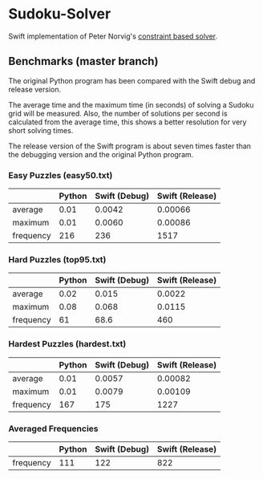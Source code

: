 # Sudoku-Solver

Swift implementation of Peter Norvig's [constraint based solver](http://norvig.com/sudoku.html).


## Benchmarks (master branch)

The original Python program has been compared with the Swift debug and
release version.

The average time and the maximum time (in seconds) of solving a Sudoku
grid will be measured. Also, the number of solutions per second is
calculated from the average time, this shows a better resolution for
very short solving times.

The release version of the Swift program is about seven times faster than
the debugging version and the original Python program.


### Easy Puzzles (easy50.txt)

|           | Python | Swift (Debug) | Swift (Release) |
|-----------|--------|---------------|-----------------|
| average   |  0.01  | 0.0042        | 0.00066         |
| maximum   |  0.01  | 0.0060        | 0.00086         |
| frequency |  216   | 236           | 1517            |


### Hard Puzzles (top95.txt)

|           | Python | Swift (Debug) | Swift (Release) |
|-----------|--------|---------------|-----------------|
| average   |  0.02  | 0.015         | 0.0022          |
| maximum   |  0.08  | 0.068         | 0.0115          |
| frequency |  61    | 68.6          | 460             |


### Hardest Puzzles (hardest.txt)

|           | Python | Swift (Debug) | Swift (Release) |
|-----------|--------|---------------|-----------------|
| average   |  0.01  | 0.0057        | 0.00082         |
| maximum   |  0.01  | 0.0079        | 0.00109         |
| frequency |  167   | 175           | 1227            |


### Averaged Frequencies

|           | Python | Swift (Debug) | Swift (Release) |
|-----------|--------|---------------|-----------------|
| frequency |  111   | 122           | 822             |
